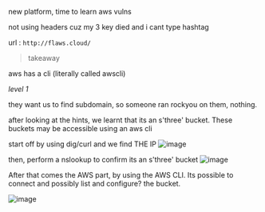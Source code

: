new platform, time to learn aws vulns

not using headers cuz my 3 key died and i cant type hashtag

url : ```http://flaws.cloud/```

> takeaway

aws has a cli (literally called awscli)

*level 1*

they want us to find subdomain, so someone ran rockyou on them, nothing.

after looking at the hints, we learnt that its an s'three' bucket. These buckets may be accessible using an aws cli

start off by using dig/curl and we find THE IP
![image](https://github.com/user-attachments/assets/ef55defb-a650-4a61-98ba-8290166c14b7)

then, perform a nslookup to confirm its an s'three' bucket 
![image](https://github.com/user-attachments/assets/a53d60cf-4183-4db4-9d0f-4a3986cc2714)

After that comes the AWS part, by using the AWS CLI. Its possible to connect and possibly list and configure? the bucket.

![image](https://github.com/user-attachments/assets/922d41c9-9a85-4f0f-bcb2-f85074401690)

